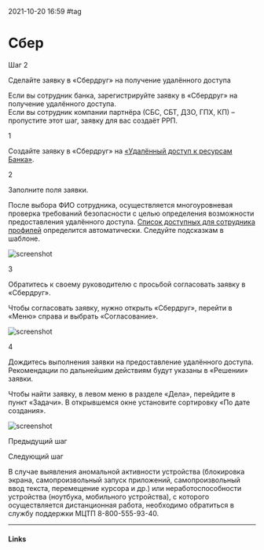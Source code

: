 2021-10-20 16:59
#tag
# Сбер
Шаг 2

Сделайте заявку в «Сбердруг» на получение удалённого доступа

Если вы сотрудник банка, зарегистрируйте заявку в «Сбердруг» на получение удалённого доступа.  
Если вы сотрудник компании партнёра (СБС, СБТ, ДЗО, ГПХ, КП) – пропустите этот шаг, заявку для вас создаёт РРП.

1

Создайте заявку в «Сбердруг» на [«Удалённый доступ к ресурсам Банка»](https://sberfriend.sbrf.ru/sberfriend/#/interaction/new?elementId=10323).

2

Заполните поля заявки.

После выбора ФИО сотрудника, осуществляется многоуровневая проверка требований безопасности с целью определения возможности предоставления удалённого доступа. [Список доступных для сотрудника профилей](https://info.apps.sberbank.ru/portal/profiles.pdf) определится автоматически. Следуйте подсказкам в шаблоне.

![screenshot](https://info.apps.sberbank.ru/assets/img/2.6131e8beff114fda7b73a25a6368f4c5.svg)

3

Обратитесь к своему руководителю с просьбой согласовать заявку в «Сбердруг».

Чтобы согласовать заявку, нужно открыть «Сбердруг», перейти в «Меню» справа и выбрать «Согласование».

![screenshot](https://info.apps.sberbank.ru/assets/img/3.b13b25552c79dc5a3117a125ae6ccc8a.svg)

4

Дождитесь выполнения заявки на предоставление удалённого доступа. Рекомендации по дальнейшим действиям будут указаны в «Решении» заявки.

Чтобы найти заявку, в левом меню в разделе «Дела», перейдите в пункт «Задачи». В открывшемся окне установите сортировку «По дате создания».

![screenshot](https://info.apps.sberbank.ru/assets/img/4.06e3a8b3fd2b59a642eb2064a6ac50c2.png)

Предыдущий шаг

Следующий шаг

В случае выявления аномальной активности устройства (блокировка экрана, самопроизвольный запуск приложений, самопроизвольный ввод текста, перемещение курсора и др.) или неработоспособности устройства (ноутбука, мобильного устройства), с которого осуществляется дистанционная работа, необходимо обратиться в службу поддержки МЦТП 8-800-555-93-40.
_____________
#### Links
